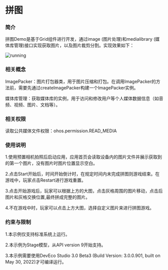 # 拼图

### 简介

拼图Demo是基于Grid组件进行开发，通过image (图片处理)和medialibrary (媒体库管理)接口实现获取图片，以及图片裁剪分割。实现效果如下：

![running](screenshot/devices/change.png)

### 相关概念

ImagePacker：图片打包器类，用于图片压缩和打包。在调用ImagePacker的方法前，需要先通过createImagePacker构建一个ImagePacker实例。

媒体库管理：获取媒体库的实例，用于访问和修改用户等个人媒体数据信息（如音频、视频、图片、文档等）。

### 相关权限

读取公共媒体文件权限：ohos.permission.READ_MEDIA

### 使用说明

1.使用预置相机拍照后启动应用，应用首页会读取设备内的图片文件并展示获取到的第一个图片，没有图片时图片位置显示空白。

2.点击Start开始后，时间开始倒计时，在规定时间内未完成拼图则游戏结束。在游戏中，玩家点击Restart进行游戏重置。

3.点击开始游戏后，玩家可以根据上方的大图，点击灰格周围的图片移动，点击后图片和灰格交换位置,最终拼成完整的图片。

4.不在游戏中时，玩家可以点击上方大图，选择自定义图片来进行拼图游戏。

### 约束与限制

1.本示例仅支持标准系统上运行。

2.本示例为Stage模型，从API version 9开始支持。

3.本示例需要使用DevEco Studio 3.0 Beta3 (Build Version: 3.0.0.901, built on May 30, 2022)才可编译运行。